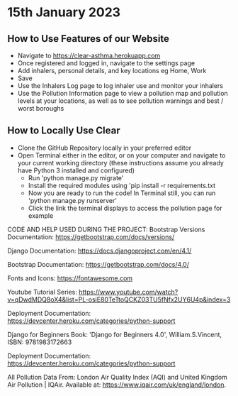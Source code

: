 # 15th January 2023

## How to Use Features of our Website
- Navigate to https://clear-asthma.herokuapp.com
- Once registered and logged in, navigate to the settings page
- Add inhalers, personal details, and key locations eg Home, Work
- Save
- Use the Inhalers Log page to log inhaler use and monitor your inhalers
- Use the Pollution Information page to view a pollution map and pollution levels at your locations, as well as to see pollution warnings and best / worst boroughs


## How to Locally Use Clear
- Clone the GitHub Repository locally in your preferred editor
- Open Terminal either in the editor, or on your computer and navigate to your current working directory (these instructions assume you already have Python 3 installed and configured)
    - Run 'python manage.py migrate'
    - Install the required modules using 'pip install -r requirements.txt
    - Now you are ready to run the code! In Terminal still, you can run 'python manage.py runserver'
    - Click the link the terminal displays to access the pollution page for example



CODE AND HELP USED DURING THE PROJECT: 
Bootstrap Versions Documentation: https://getbootstrap.com/docs/versions/

Django Documentation: https://docs.djangoproject.com/en/4.1/

Bootstrap Documentation: https://getbootstrap.com/docs/4.0/

Fonts and Icons: https://fontawesome.com

Youtube Tutorial Series: https://www.youtube.com/watch?v=qDwdMDQ8oX4&list=PL-osiE80TeTtoQCKZ03TU5fNfx2UY6U4p&index=3

Deployment Documentation: https://devcenter.heroku.com/categories/python-support

Django for Beginners Book: 'Django for Beginners 4.0', William.S.Vincent, ISBN: 9781983172663

Deployment Documentation: https://devcenter.heroku.com/categories/python-support

All Pollution Data From: London Air Quality Index (AQI) and United Kingdom Air Pollution | IQAir. Available at: https://www.iqair.com/uk/england/london.

